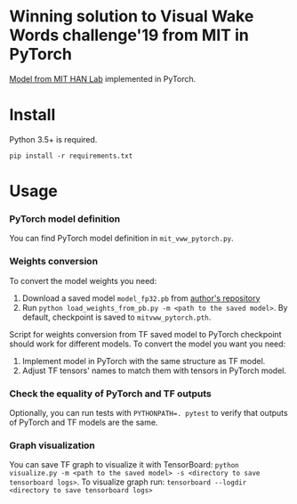 # Winning solution to Visual Wake Words challenge'19 from MIT in PyTorch

[Model from MIT HAN Lab](https://github.com/mit-han-lab/VWW) implemented in PyTorch.

# Install

Python 3.5+ is required.

`pip install -r requirements.txt`

# Usage

### PyTorch model definition

You can find PyTorch model definition in `mit_vww_pytorch.py`.

### Weights conversion

To convert the model weights you need:

1. Download a saved model `model_fp32.pb` from [author's repository](https://github.com/mit-han-lab/VWW)
2. Run `python load_weights_from_pb.py -m <path to the saved model>`. By default, checkpoint is saved to `mitvww_pytorch.pth`.

Script for weights conversion from TF saved model to PyTorch checkpoint should work for different models.
To convert the model you want you need:

1. Implement model in PyTorch with the same structure as TF model.
2. Adjust TF tensors' names to match them with tensors in PyTorch model.

### Check the equality of PyTorch and TF outputs

Optionally, you can run tests with `PYTHONPATH=. pytest` to verify that outputs of PyTorch and TF models are the same.

### Graph visualization

You can save TF graph to visualize it with TensorBoard: 
`python visualize.py -m <path to the saved model> -s <directory to save tensorboard logs>`.
To visualize graph run: `tensorboard --logdir <directory to save tensorboard logs>`